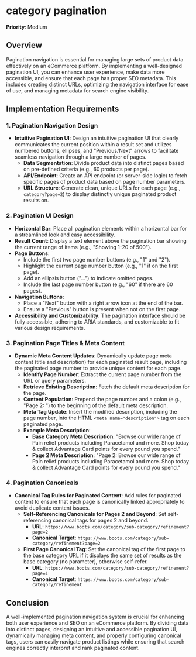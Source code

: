 
# category pagination

**Priority**: Medium

## Overview

Pagination navigation is essential for managing large sets of product data effectively on an eCommerce platform. By implementing a well-designed pagination UI, you can enhance user experience, make data more accessible, and ensure that each page has proper SEO metadata. This includes creating distinct URLs, optimizing the navigation interface for ease of use, and managing metadata for search engine visibility.

## Implementation Requirements

### 1. Pagination Navigation Design

- **Intuitive Pagination UI**: Design an intuitive pagination UI that clearly communicates the current position within a result set and utilizes numbered buttons, ellipses, and "Previous/Next" arrows to facilitate seamless navigation through a large number of pages.
  - **Data Segmentation**: Divide product data into distinct pages based on pre-defined criteria (e.g., 60 products per page).
  - **API/Endpoint**: Create an API endpoint (or server-side logic) to fetch specific pages of product data based on page number parameters.
  - **URL Structure**: Generate clean, unique URLs for each page (e.g., `category?page=2`) to display distinctly unique paginated product results on.

### 2. Pagination UI Design

- **Horizontal Bar**: Place all pagination elements within a horizontal bar for a streamlined look and easy accessibility.
- **Result Count**: Display a text element above the pagination bar showing the current range of items (e.g., "Showing 1-20 of 500").
- **Page Buttons**:
  - Include the first two page number buttons (e.g., "1" and "2").
  - Highlight the current page number button (e.g., "1" if on the first page).
  - Add an ellipsis button ("...") to indicate omitted pages.
  - Include the last page number button (e.g., "60" if there are 60 pages).
- **Navigation Buttons**:
  - Place a "Next" button with a right arrow icon at the end of the bar.
  - Ensure a "Previous" button is present when not on the first page.
- **Accessibility and Customizability**: The pagination interface should be fully accessible, adhering to ARIA standards, and customizable to fit various design requirements.

### 3. Pagination Page Titles & Meta Content

- **Dynamic Meta Content Updates**: Dynamically update page meta content (title and description) for each paginated result page, including the paginated page number to provide unique content for each page.
  - **Identify Page Number**: Extract the current page number from the URL or query parameters.
  - **Retrieve Existing Description**: Fetch the default meta description for the page.
  - **Content Population**: Prepend the page number and a colon (e.g., "Page 2: ") to the beginning of the default meta description.
  - **Meta Tag Update**: Insert the modified description, including the page number, into the HTML `<meta name="description">` tag on each paginated page.
  - **Example Meta Description**:
    - **Base Category Meta Description**: "Browse our wide range of Pain relief products including Paracetamol and more. Shop today & collect Advantage Card points for every pound you spend."
    - **Page 2 Meta Description**: "Page 2: Browse our wide range of Pain relief products including Paracetamol and more. Shop today & collect Advantage Card points for every pound you spend."

### 4. Pagination Canonicals

- **Canonical Tag Rules for Paginated Content**: Add rules for paginated content to ensure that each page is canonically linked appropriately to avoid duplicate content issues.
  - **Self-Referencing Canonicals for Pages 2 and Beyond**: Set self-referencing canonical tags for pages 2 and beyond.
    - **URL**: `https://www.boots.com/category/sub-category/refinement?page=2`
    - **Canonical Target**: `https://www.boots.com/category/sub-category/refinement?page=2`
  - **First Page Canonical Tag**: Set the canonical tag of the first page to the base category URL if it displays the same set of results as the base category (no parameter), otherwise self-refer.
    - **URL**: `https://www.boots.com/category/sub-category/refinement?page=1`
    - **Canonical Target**: `https://www.boots.com/category/sub-category/refinement`

## Conclusion

A well-implemented pagination navigation system is crucial for enhancing both user experience and SEO on an eCommerce platform. By dividing data into distinct pages, designing an intuitive and accessible pagination UI, dynamically managing meta content, and properly configuring canonical tags, users can easily navigate product listings while ensuring that search engines correctly interpret and rank paginated content.
